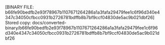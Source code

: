 [BINARY FILE: b66fe90bedfb2e93f78967b1107671264286a1a3fafa29479fee1c6f96d340e4347c34050cfbcc0931b2726781bdffb8b7bf9ccf04830de5ac9b021dbf26]
Stored copy: docs/converted-binary/b66fe90bedfb2e93f78967b1107671264286a1a3fafa29479fee1c6f96d340e4347c34050cfbcc0931b2726781bdffb8b7bf9ccf04830de5ac9b021dbf26
